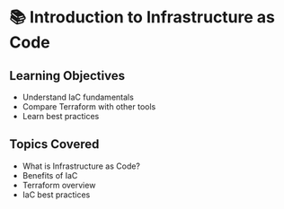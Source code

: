 # 📚 Introduction to Infrastructure as Code

## Learning Objectives
- Understand IaC fundamentals
- Compare Terraform with other tools
- Learn best practices

## Topics Covered
- What is Infrastructure as Code?
- Benefits of IaC
- Terraform overview
- IaC best practices
